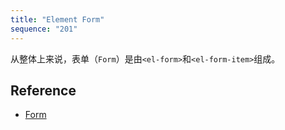 ```yaml
---
title: "Element Form"
sequence: "201"
---
```


从整体上来说，表单（`Form`）是由`<el-form>`和`<el-form-item>`组成。

## Reference

- [Form](https://element-plus.org/en-US/component/form.html)

